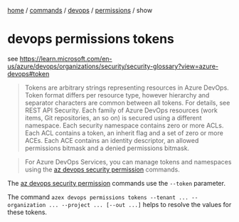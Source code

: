 [home](/readme.md) / [commands](../../../readme.md) / [devops](../../readme.md) / [permissions](../readme.md) / show

# devops permissions tokens

see https://learn.microsoft.com/en-us/azure/devops/organizations/security/security-glossary?view=azure-devops#token

> Tokens are arbitrary strings representing resources in Azure DevOps. Token format differs per resource type, however hierarchy and separator characters are common between all tokens. For details, see REST API Security.
>Each family of Azure DevOps resources (work items, Git repositories, an so on) is secured using a different namespace. Each security namespace contains zero or more ACLs. Each ACL contains a token, an inherit flag and a set of zero or more ACEs. Each ACE contains an identity descriptor, an allowed permissions bitmask and a denied permissions bitmask.

> For Azure DevOps Services, you can manage tokens and namespaces using the [az devops security permission](https://learn.microsoft.com/en-us/cli/azure/devops/security/permission?view=azure-cli-latest) commands. 

The [az devops security permission](https://learn.microsoft.com/en-us/cli/azure/devops/security/permission?view=azure-cli-latest) commands use the  `--token` parameter.

The command `azex devops permissions tokens --tenant ... --organization ... --project ... [--out ...]` helps to resolve the values for these tokens.

